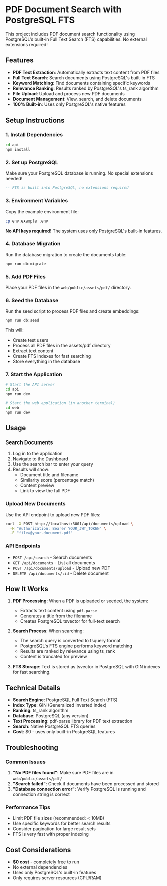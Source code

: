 # PDF Document Search with PostgreSQL FTS

This project includes PDF document search functionality using PostgreSQL's built-in Full Text Search (FTS) capabilities. No external extensions required!

## Features

- **PDF Text Extraction**: Automatically extracts text content from PDF files
- **Full Text Search**: Search documents using PostgreSQL's built-in FTS
- **Keyword Matching**: Find documents containing specific keywords
- **Relevance Ranking**: Results ranked by PostgreSQL's ts_rank algorithm
- **File Upload**: Upload and process new PDF documents
- **Document Management**: View, search, and delete documents
- **100% Built-in**: Uses only PostgreSQL's native features

## Setup Instructions

### 1. Install Dependencies

```bash
cd api
npm install
```

### 2. Set up PostgreSQL

Make sure your PostgreSQL database is running. No special extensions needed!

```sql
-- FTS is built into PostgreSQL, no extensions required
```

### 3. Environment Variables

Copy the example environment file:

```bash
cp env.example .env
```

**No API keys required!** The system uses only PostgreSQL's built-in features.

### 4. Database Migration

Run the database migration to create the documents table:

```bash
npm run db:migrate
```

### 5. Add PDF Files

Place your PDF files in the `web/public/assets/pdf/` directory.

### 6. Seed the Database

Run the seed script to process PDF files and create embeddings:

```bash
npm run db:seed
```

This will:
- Create test users
- Process all PDF files in the assets/pdf directory
- Extract text content
- Create FTS indexes for fast searching
- Store everything in the database

### 7. Start the Application

```bash
# Start the API server
cd api
npm run dev

# Start the web application (in another terminal)
cd web
npm run dev
```

## Usage

### Search Documents

1. Log in to the application
2. Navigate to the Dashboard
3. Use the search bar to enter your query
4. Results will show:
   - Document title and filename
   - Similarity score (percentage match)
   - Content preview
   - Link to view the full PDF

### Upload New Documents

Use the API endpoint to upload new PDF files:

```bash
curl -X POST http://localhost:3001/api/documents/upload \
  -H "Authorization: Bearer YOUR_JWT_TOKEN" \
  -F "file=@your-document.pdf"
```

### API Endpoints

- `POST /api/search` - Search documents
- `GET /api/documents` - List all documents
- `POST /api/documents/upload` - Upload new PDF
- `DELETE /api/documents/:id` - Delete document

## How It Works

1. **PDF Processing**: When a PDF is uploaded or seeded, the system:
   - Extracts text content using `pdf-parse`
   - Generates a title from the filename
   - Creates PostgreSQL tsvector for full-text search

2. **Search Process**: When searching:
   - The search query is converted to tsquery format
   - PostgreSQL's FTS engine performs keyword matching
   - Results are ranked by relevance using ts_rank
   - Content is truncated for preview

3. **FTS Storage**: Text is stored as tsvector in PostgreSQL with GIN indexes for fast searching.

## Technical Details

- **Search Engine**: PostgreSQL Full Text Search (FTS)
- **Index Type**: GIN (Generalized Inverted Index)
- **Ranking**: ts_rank algorithm
- **Database**: PostgreSQL (any version)
- **Text Processing**: pdf-parse library for PDF text extraction
- **Search**: Native PostgreSQL FTS queries
- **Cost**: $0 - uses only built-in PostgreSQL features

## Troubleshooting

### Common Issues

1. **"No PDF files found"**: Make sure PDF files are in `web/public/assets/pdf/`
2. **"Search failed"**: Check if documents have been processed and stored
3. **"Database connection error"**: Verify PostgreSQL is running and connection string is correct

### Performance Tips

- Limit PDF file sizes (recommended: < 10MB)
- Use specific keywords for better search results
- Consider pagination for large result sets
- FTS is very fast with proper indexing

## Cost Considerations

- **$0 cost** - completely free to run
- No external dependencies
- Uses only PostgreSQL's built-in features
- Only requires server resources (CPU/RAM)
